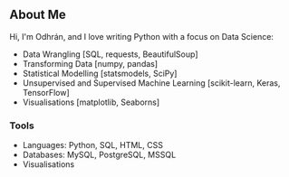 ## About Me

Hi, I'm Odhrán, and I love writing Python with a focus on Data Science:
- Data Wrangling [SQL, requests, BeautifulSoup]</li>
- Transforming Data [numpy, pandas]</li>
- Statistical Modelling [statsmodels, SciPy]</li>
- Unsupervised and Supervised Machine Learning [scikit-learn, Keras, TensorFlow]
- Visualisations [matplotlib, Seaborns]

### Tools
- Languages: Python, SQL, HTML, CSS
- Databases: MySQL, PostgreSQL, MSSQL
- Visualisations
